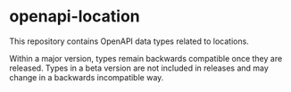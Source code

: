 # openapi-location

This repository contains OpenAPI data types related to locations.

Within a major version, types remain backwards compatible once they are released.
Types in a beta version are not included in releases and may change in a backwards incompatible way.
